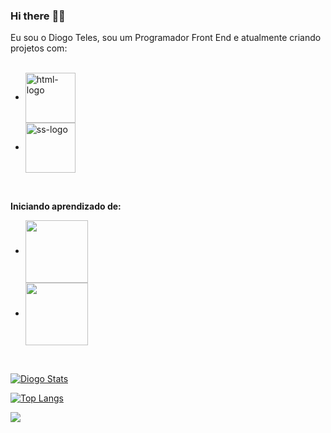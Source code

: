 ### Hi there  :woman_technologist:

Eu sou o Diogo Teles, sou um Programador Front End e atualmente criando projetos com:
<br>
<br>

  - <img align="center" width="80px" src="https://img.shields.io/badge/HTML5-E34F26?style=for-the-badge&logo=html5&logoColor=white" alt="html-logo"/>
    <br>
  - <img align="center" width="80px" src="https://img.shields.io/badge/CSS3-1572B6?style=for-the-badge&logo=css3&logoColor=white" alt="ss-logo"/>
 
 <br>
 
  <strong>Iniciando aprendizado de:</strong>
  
  - <img align="center" width="100px" src="https://img.shields.io/badge/JavaScript-323330?style=for-the-badge&logo=javascript&logoColor=F7DF1E"/>
  - <img align="center" width="100px" src="https://img.shields.io/badge/react%20os-0088CC?style=for-the-badge&logo=reactos&logoColor=white"/>
  
 <br>
 
  [![Diogo Stats](https://github-readme-stats.vercel.app/api?username=Diogo2206)](https://github.com/anuraghazra/github-readme-stats)
  
  [![Top Langs](https://github-readme-stats.vercel.app/api/top-langs/?username=Diogo2206)](https://github.com/anuraghazra/github-readme-stats)
  
  ![](https://komarev.com/ghpvc/?username=Diogo2206)
